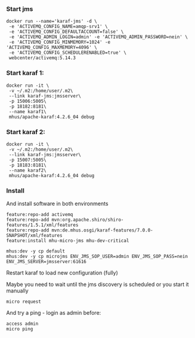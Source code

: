 

### Start jms

```
docker run --name='karaf-jms' -d \
 -e 'ACTIVEMQ_CONFIG_NAME=amqp-srv1' \
 -e 'ACTIVEMQ_CONFIG_DEFAULTACCOUNT=false' \
 -e 'ACTIVEMQ_ADMIN_LOGIN=admin' -e 'ACTIVEMQ_ADMIN_PASSWORD=nein' \
 -e 'ACTIVEMQ_CONFIG_MINMEMORY=1024' -e  'ACTIVEMQ_CONFIG_MAXMEMORY=4096' \
 -e 'ACTIVEMQ_CONFIG_SCHEDULERENABLED=true' \
 webcenter/activemq:5.14.3
```

### Start karaf 1:

```
docker run -it \
 -v ~/.m2:/home/user/.m2\
 --link karaf-jms:jmsserver\
 -p 15006:5005\
 -p 18182:8181\
 --name karaf1\
 mhus/apache-karaf:4.2.6_04 debug
```

### Start karaf 2:

```
docker run -it \
 -v ~/.m2:/home/user/.m2\
 --link karaf-jms:jmsserver\
 -p 15007:5005\
 -p 18183:8181\
 --name karaf2\
 mhus/apache-karaf:4.2.6_04 debug
```

### Install

And install software in both environments

```
feature:repo-add activemq
feature:repo-add mvn:org.apache.shiro/shiro-features/1.5.1/xml/features
feature:repo-add mvn:de.mhus.osgi/karaf-features/7.0.0-SNAPSHOT/xml/features
feature:install mhu-micro-jms mhu-dev-critical

mhus:dev -y cp default
mhus:dev -y cp microjms ENV_JMS_SOP_USER=admin ENV_JMS_SOP_PASS=nein ENV_JMS_SERVER=jmsserver:61616

```
Restart karaf to load new configuration (fully)


Maybe you need to wait until the jms discovery is scheduled or you start it manually

```
micro request
```

And try a ping - login as admin before:

```
access admin
micro ping
```
